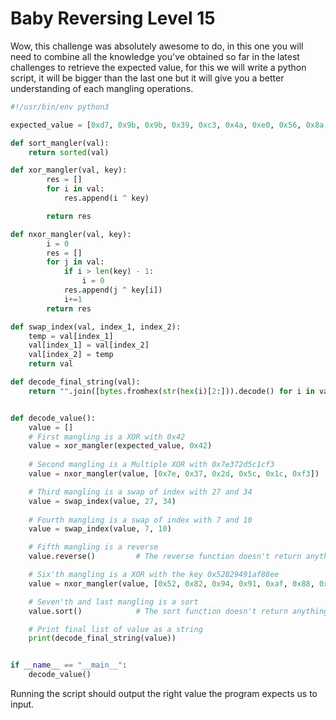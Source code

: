 # Baby Reversing Level 15
Wow, this challenge was absolutely awesome to do, in this one you will need to combine all the knowledge you've obtained so far in the latest challenges to retrieve the expected value, for this we will write a python script, it will be bigger than the last one but it will give you a better understanding of each mangling operations.

```py
#!/usr/bin/env python3

expected_value = [0xd7, 0x9b, 0x9b, 0x39, 0xc3, 0x4a, 0xe0, 0x56, 0x8a, 0xed, 0xbc, 0x30, 0xdb, 0xb5, 0x90, 0xe7, 0xb1, 0x8e, 0xbe, 0x96, 0xab, 0xe4, 0xa3, 0x5a, 0x06, 0xfc, 0x80, 0xd3, 0xab, 0x41, 0xda, 0x43, 0xe2, 0xf5, 0x97, 0x42, 0xca, 0x96, 0x5c]

def sort_mangler(val):
    return sorted(val)

def xor_mangler(val, key):
        res = []
        for i in val:
            res.append(i ^ key)

        return res

def nxor_mangler(val, key):
        i = 0
        res = []
        for j in val:
            if i > len(key) - 1:
                i = 0
            res.append(j ^ key[i])
            i+=1
        return res

def swap_index(val, index_1, index_2):
    temp = val[index_1]
    val[index_1] = val[index_2]
    val[index_2] = temp
    return val

def decode_final_string(val):
    return "".join([bytes.fromhex(str(hex(i)[2:])).decode() for i in val])


def decode_value():
    value = []
    # First mangling is a XOR with 0x42
    value = xor_mangler(expected_value, 0x42)
    
    # Second mangling is a Multiple XOR with 0x7e372d5c1cf3
    value = nxor_mangler(value, [0x7e, 0x37, 0x2d, 0x5c, 0x1c, 0xf3])

    # Third mangling is a swap of index with 27 and 34
    value = swap_index(value, 27, 34)
    
    # Fourth mangling is a swap of index with 7 and 10
    value = swap_index(value, 7, 10)

    # Fifth mangling is a reverse
    value.reverse()         # The reverse function doesn't return anything, instead it update the current list.

    # Six'th mangling is a XOR with the key 0x52829491af88ee
    value = nxor_mangler(value, [0x52, 0x82, 0x94, 0x91, 0xaf, 0x88, 0xee])

    # Seven'th and last mangling is a sort
    value.sort()            # The sort function doesn't return anything, instead it update the current list.

    # Print final list of value as a string
    print(decode_final_string(value))


if __name__ == "__main__":
    decode_value()
```

Running the script should output the right value the program expects us to input.